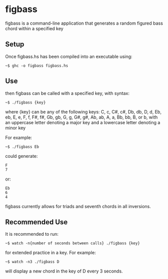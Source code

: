 figbass
=======

figbass is a command-line application that generates a random figured bass chord within a specified key

Setup
------
Once figbass.hs has been compiled into an executable using:

    ~$ ghc -o figbass figbass.hs

Use
------
then figbass can be called with a specified key, with syntax:

    ~$ ./figbass {key}

where {key} can be any of the following keys: C, c, C#, c#, Db, db, D, d, Eb, eb, E, e, F, f, F#, f#, Gb, gb, G, g, G#, g#, Ab, ab, A, a, Bb, bb, B, or b, with an uppercase letter denoting a major key and a lowercase letter denoting a minor key

For example:

    ~$ ./figbass Eb

could generate:

    F  
    7

or:

    Eb  
    6  
    4

figbass currently allows for triads and seventh chords in all inversions.

Recommended Use
------
It is recommended to run:

    ~$ watch -n{number of seconds between calls} ./figbass {key}

for extended practice in a key.  For example:

    ~$ watch -n3 ./figbass D

will display a new chord in the key of D every 3 seconds. 
